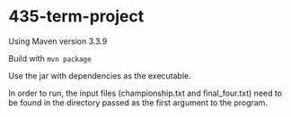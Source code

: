# 435-term-project

Using Maven version 3.3.9

Build with `mvn package`

Use the jar with dependencies as the executable.

In order to run, the input files (championship.txt and final_four.txt)
need to be found in the directory passed as the first argument to the program.